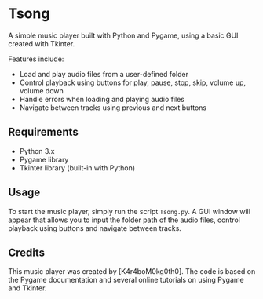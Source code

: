 # Tsong

A simple music player built with Python and Pygame, using a basic GUI created with Tkinter.

Features include:

- Load and play audio files from a user-defined folder
- Control playback using buttons for play, pause, stop, skip, volume up, volume down
- Handle errors when loading and playing audio files
- Navigate between tracks using previous and next buttons

## Requirements

- Python 3.x
- Pygame library
- Tkinter library (built-in with Python)

## Usage

To start the music player, simply run the script `Tsong.py`. A GUI window will appear that allows you to input the folder path of the audio files, control playback using buttons and navigate between tracks.

## Credits

This music player was created by [K4r4boM0kg0th0]. The code is based on the Pygame documentation and several online tutorials on using Pygame and Tkinter.